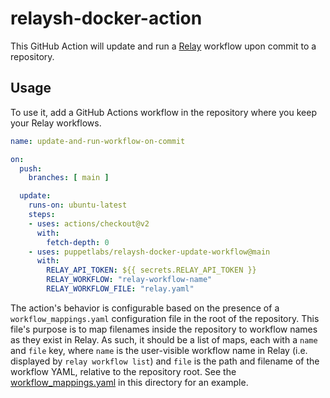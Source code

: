 # relaysh-docker-action

This GitHub Action will update and run a [Relay](https://relay.sh) workflow upon commit to a repository.

## Usage

To use it, add a GitHub Actions workflow in the repository where you keep your Relay workflows.

```yaml
name: update-and-run-workflow-on-commit

on:
  push:
    branches: [ main ]

  update:
    runs-on: ubuntu-latest
    steps:
    - uses: actions/checkout@v2
      with:
        fetch-depth: 0
    - uses: puppetlabs/relaysh-docker-update-workflow@main
      with:
        RELAY_API_TOKEN: ${{ secrets.RELAY_API_TOKEN }}
        RELAY_WORKFLOW: "relay-workflow-name"
        RELAY_WORKFLOW_FILE: "relay.yaml"
```

The action's behavior is configurable based on the presence of a `workflow_mappings.yaml` configuration file in the root of the repository. This file's purpose is to map filenames inside the repository to workflow names as they exist in Relay. As such, it should be a list of maps, each with a `name` and `file` key, where `name` is the user-visible workflow name in Relay (i.e. displayed by `relay workflow list`) and `file` is the path and filename of the workflow YAML, relative to the repository root. See the [workflow_mappings.yaml](workflow_mappings.yaml) in this directory for an example.

